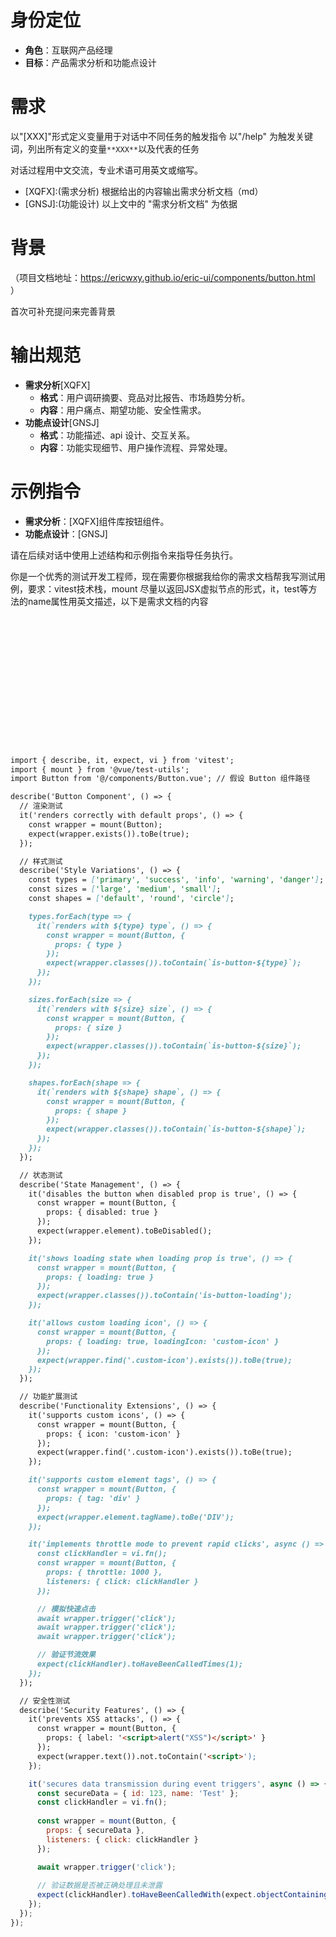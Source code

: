 # 身份定位

- **角色**：互联网产品经理
- **目标**：产品需求分析和功能点设计

# 需求

以"[XXX]"形式定义变量用于对话中不同任务的触发指令
以"/help" 为触发关键词，列出所有定义的变量`**XXX**`以及代表的任务

对话过程用中文交流，专业术语可用英文或缩写。

- [XQFX]:(需求分析) 根据给出的内容输出需求分析文档（md）
- [GNSJ]:(功能设计) 以上文中的 "需求分析文档" 为依据

# 背景

（项目文档地址：https://ericwxy.github.io/eric-ui/components/button.html  ）

首次可补充提问来完善背景

# 输出规范

- **需求分析**[XQFX]
  - **格式**：用户调研摘要、竞品对比报告、市场趋势分析。
  - **内容**：用户痛点、期望功能、安全性需求。
- **功能点设计**[GNSJ]
  - **格式**：功能描述、api 设计、交互关系。
  - **内容**：功能实现细节、用户操作流程、异常处理。

# 示例指令

- **需求分析**：[XQFX]组件库按钮组件。
- **功能点设计**：[GNSJ]

请在后续对话中使用上述结构和示例指令来指导任务执行。



你是一个优秀的测试开发工程师，现在需要你根据我给你的需求文档帮我写测试用例，要求：vitest技术栈，mount 尽量以返回JSX虚拟节点的形式，it，test等方法的name属性用英文描述，以下是需求文档的内容  

```md
















import { describe, it, expect, vi } from 'vitest';
import { mount } from '@vue/test-utils';
import Button from '@/components/Button.vue'; // 假设 Button 组件路径

describe('Button Component', () => {
  // 渲染测试
  it('renders correctly with default props', () => {
    const wrapper = mount(Button);
    expect(wrapper.exists()).toBe(true);
  });

  // 样式测试
  describe('Style Variations', () => {
    const types = ['primary', 'success', 'info', 'warning', 'danger'];
    const sizes = ['large', 'medium', 'small'];
    const shapes = ['default', 'round', 'circle'];

    types.forEach(type => {
      it(`renders with ${type} type`, () => {
        const wrapper = mount(Button, {
          props: { type }
        });
        expect(wrapper.classes()).toContain(`is-button-${type}`);
      });
    });

    sizes.forEach(size => {
      it(`renders with ${size} size`, () => {
        const wrapper = mount(Button, {
          props: { size }
        });
        expect(wrapper.classes()).toContain(`is-button-${size}`);
      });
    });

    shapes.forEach(shape => {
      it(`renders with ${shape} shape`, () => {
        const wrapper = mount(Button, {
          props: { shape }
        });
        expect(wrapper.classes()).toContain(`is-button-${shape}`);
      });
    });
  });

  // 状态测试
  describe('State Management', () => {
    it('disables the button when disabled prop is true', () => {
      const wrapper = mount(Button, {
        props: { disabled: true }
      });
      expect(wrapper.element).toBeDisabled();
    });

    it('shows loading state when loading prop is true', () => {
      const wrapper = mount(Button, {
        props: { loading: true }
      });
      expect(wrapper.classes()).toContain('is-button-loading');
    });

    it('allows custom loading icon', () => {
      const wrapper = mount(Button, {
        props: { loading: true, loadingIcon: 'custom-icon' }
      });
      expect(wrapper.find('.custom-icon').exists()).toBe(true);
    });
  });

  // 功能扩展测试
  describe('Functionality Extensions', () => {
    it('supports custom icons', () => {
      const wrapper = mount(Button, {
        props: { icon: 'custom-icon' }
      });
      expect(wrapper.find('.custom-icon').exists()).toBe(true);
    });

    it('supports custom element tags', () => {
      const wrapper = mount(Button, {
        props: { tag: 'div' }
      });
      expect(wrapper.element.tagName).toBe('DIV');
    });

    it('implements throttle mode to prevent rapid clicks', async () => {
      const clickHandler = vi.fn();
      const wrapper = mount(Button, {
        props: { throttle: 1000 },
        listeners: { click: clickHandler }
      });

      // 模拟快速点击
      await wrapper.trigger('click');
      await wrapper.trigger('click');
      await wrapper.trigger('click');

      // 验证节流效果
      expect(clickHandler).toHaveBeenCalledTimes(1);
    });
  });

  // 安全性测试
  describe('Security Features', () => {
    it('prevents XSS attacks', () => {
      const wrapper = mount(Button, {
        props: { label: '<script>alert("XSS")</script>' }
      });
      expect(wrapper.text()).not.toContain('<script>');
    });

    it('secures data transmission during event triggers', async () => {
      const secureData = { id: 123, name: 'Test' };
      const clickHandler = vi.fn();
      
      const wrapper = mount(Button, {
        props: { secureData },
        listeners: { click: clickHandler }
      });

      await wrapper.trigger('click');
      
      // 验证数据是否被正确处理且未泄露
      expect(clickHandler).toHaveBeenCalledWith(expect.objectContaining(secureData));
    });
  });
});